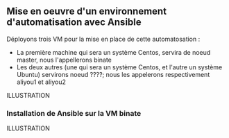  ## Mise en oeuvre d'un environnement d'automatisation avec Ansible
 
 Déployons trois VM pour la mise en place de cette automatosation :
 - La première machine qui sera un système Centos, servira de noeud master, nous l'appellerons binate
 - Les deux autres (une qui sera un système Centos, et l'autre un système Ubuntu) servirons noeud ????; nous les appelerons respectivement aliyou1 et aliyou2

ILLUSTRATION

### Installation de Ansible sur la VM binate

ILLUSTRATION
